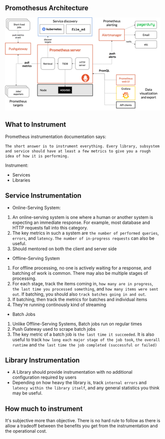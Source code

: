 ## Promothesus Architecture
![Promothesus Architecture](assets/architecture.png)

## What to Instrument

Prometheus instrumentation documentation says:
```
The short answer is to instrument everything. Every library, subsystem and service should have at least a few metrics to give you a rough idea of how it is performing.
```
Instrument:
- Services
- Libraries

## Service Instrumentation
- Online-Serving System:
1. An online-serving system is one where a human or another system is expecting an immediate response. For example, most database and HTTP requests fall into this category.
2. The key metrics in such a system are `the number of performed queries`, `errors`, and `latency`. `The number of in-progress requests` can also be useful.
3. Should mentored on both the client and server side 
- Offline-Serving System
1. For offline processing, no one is actively waiting for a response, and batching of work is common. There may also be multiple stages of processing.
2. For each stage, track the items coming in, `how many are in progress`, `the last time you processed something`, and `how many items were sent out`. If batching, you should also `track batches going in and out`.
3. If batching, then track the metrics for batches and individual items
4. They're running continously kind of streaming
- Batch Jobs
1. Unlike Offline-Serving Systems, Batch jobs run on regular times
2. Push Gateway used to scrape batch jobs
3. The key metric of a batch job is `the last time it succeeded`. It is also useful to track `how long each major stage of the job took`, `the overall runtime` and `the last time the job completed (successful or failed)`

## Library Instrumentation
- A Library should provide instrumentation with no additional configuration required by users 
- Depending on how heavy the library is, track ```internal errors``` and ```latency within the library itself```, and any general statistics you think may be useful.

## How much to instrument
It's subjective more than objective. There is no hard rule to follow as there is allow a tradeoff between the benefits you get from the instrumentation and the operational cost.